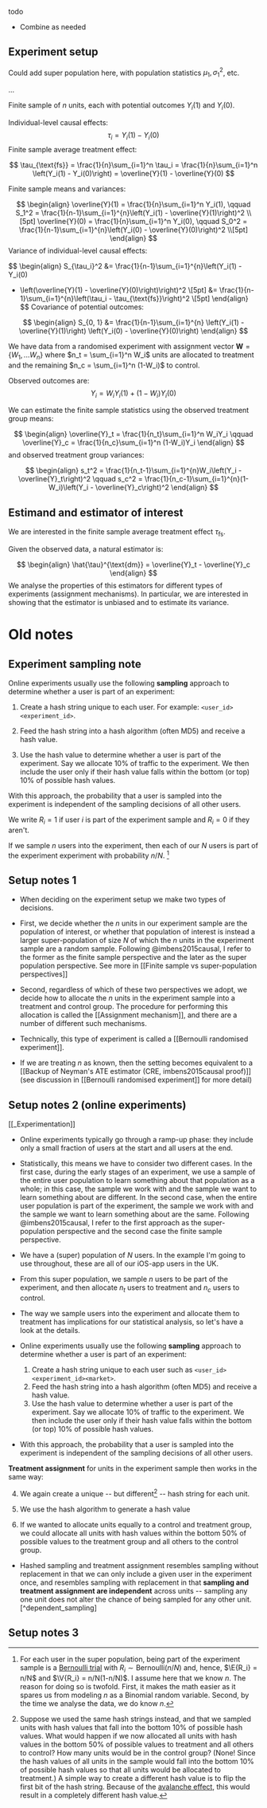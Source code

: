 todo
- Combine as needed


## Experiment setup

Could add super population here, with population statistics $\mu_1, \sigma_1^2$, etc.

...

Finite sample of $n$ units, each with potential outcomes $Y_i(1)$ and $Y_i(0)$.

Individual-level causal effects:
$$
\tau_i = Y_i(1) - Y_i(0)
$$
Finite sample average treatment effect:

$$
\tau_{\text{fs}}
= \frac{1}{n}\sum_{i=1}^n \tau_i
= \frac{1}{n}\sum_{i=1}^n \left(Y_i(1) - Y_i(0)\right)
= \overline{Y}(1) - \overline{Y}(0)
$$

Finite sample means and variances:

$$
\begin{align}
\overline{Y}(1) = \frac{1}{n}\sum_{i=1}^n Y_i(1),
\qquad
S_1^2 = \frac{1}{n-1}\sum_{i=1}^{n}\left(Y_i(1) - \overline{Y}(1)\right)^2
\\[5pt]
\overline{Y}(0) = \frac{1}{n}\sum_{i=1}^n Y_i(0),
\qquad
S_0^2 = \frac{1}{n-1}\sum_{i=1}^{n}\left(Y_i(0) - \overline{Y}(0)\right)^2
\\[5pt]
\end{align}
$$
Variance of individual-level causal effects: 

$$
\begin{align}
S_{\tau_i}^2
&= \frac{1}{n-1}\sum_{i=1}^{n}\left(Y_i(1) - Y_i(0) 
- \left(\overline{Y}(1) - \overline{Y}(0)\right)\right)^2
\\[5pt]
&= \frac{1}{n-1}\sum_{i=1}^{n}\left(\tau_i - \tau_{\text{fs}}\right)^2 \\[5pt]
\end{align}
$$
Covariance of potential outcomes:

$$
\begin{align}
S_{0, 1} &= \frac{1}{n-1}\sum_{i=1}^{n}
\left(Y_i(1) - \overline{Y}(1)\right)
\left(Y_i(0) - \overline{Y}(0)\right)
\end{align}
$$

We have data from a randomised experiment with assignment vector $\mathbf{W} = \{W_1, ... W_n\}$ where $n_t = \sum_{i=1}^n W_i$ units are allocated to treatment and the remaining $n_c = \sum_{i=1}^n (1-W_i)$ to control. 

Observed outcomes are:
$$ 
Y_i = W_iY_i(1) + (1 - W_i)Y_i(0)
$$

We can estimate the finite sample statistics using the observed treatment group means:

$$
\begin{align}
\overline{Y}_t = \frac{1}{n_t}\sum_{i=1}^n W_iY_i
\qquad
\overline{Y}_c = \frac{1}{n_c}\sum_{i=1}^n (1-W_i)Y_i
\end{align}
$$
and observed treatment group variances:

$$
\begin{align}
s_t^2 = \frac{1}{n_t-1}\sum_{i=1}^{n}W_i\left(Y_i - \overline{Y}_t\right)^2
\qquad
s_c^2 = \frac{1}{n_c-1}\sum_{i=1}^{n}(1-W_i)\left(Y_i - \overline{Y}_c\right)^2
\end{align}
$$

## Estimand and estimator of interest

We are interested in the finite sample average treatment effect $\tau_{\text{fs}}$.

Given the observed data, a natural estimator is:

$$
\begin{align}
\hat{\tau}^{\text{dm}}
= \overline{Y}_t - \overline{Y}_c
\end{align}
$$
We analyse the properties of this estimators for different types of experiments (assignment mechanisms). In particular, we are interested in showing that the estimator is unbiased and to estimate its variance.










# Old notes

## Experiment sampling note

Online experiments usually use the following **sampling** approach to determine whether a user is part of an experiment:

1. Create a hash string unique to each user. For example: `<user_id><experiment_id>`.

2. Feed the hash string into a hash algorithm (often MD5) and receive a hash value.

3. Use the hash value to determine whether a user is part of the experiment. Say we allocate 10% of traffic to the experiment. We then include the user only if their hash value falls within the bottom (or top) 10% of possible hash values.

With this approach, the probability that a user is sampled into the experiment is independent of the sampling decisions of all other users. 

We write $R_i = 1$ if user $i$ is part of the experiment sample and $R_i = 0$ if they aren't.

If we sample $n$ users into the experiment, then each of our $N$ users is part of the experiment experiment with probability $n/N$. [^conditioning_on_n]
  

[^conditioning_on_n]: For each user in the super population, being part of the experiment sample is a [Bernoulli trial](https://en.wikipedia.org/wiki/Bernoulli_trial) with $R_i \sim \text{Bernoulli}(n/N)$ and, hence, $\E{R_i} = n/N$ and $\V{R_i} = n/N(1-n/N)$. I assume here that we know $n$. The reason for doing so is twofold. First, it makes the math easier as it spares us from modeling $n$ as a Binomial random variable. Second, by the time we analyse the data, we do know $n$.

## Setup notes 1

- When deciding on the experiment setup we make two types of decisions.

- First, we decide whether the $n$ units in our experiment sample are the population of interest, or whether that population of interest is instead a larger super-population of size $N$ of which the $n$ units in the experiment sample are a random sample. Following @imbens2015causal, I refer to the former as the finite sample perspective and the later as the super population perspective. See more in [[Finite sample vs super-population perspectives]]

- Second, regardless of which of these two perspectives we adopt, we decide how to allocate the $n$ units in the experiment sample into a treatment and control group. The procedure for performing this allocation is called the [[Assignment mechanism]], and there are a number of different such mechanisms.

- Technically, this type of experiment is called a [[Bernoulli randomised experiment]].

- If we are treating $n$ as known, then the setting becomes equivalent to a [[Backup of Neyman's ATE estimator (CRE, imbens2015causal proof)]] (see discussion in [[Bernoulli randomised experiment]] for more detail)


## Setup notes 2 (online experiments)

[[_Experimentation]]

- Online experiments typically go through a ramp-up phase: they include only a small fraction of users at the start and all users at the end.  

- Statistically, this means we have to consider two different cases. In the first case, during the early stages of an experiment, we use a sample of the entire user population to learn something about that population as a whole; in this case, the sample we work with and the sample we want to learn something about are different. In the second case, when the entire user population is part of the experiment, the sample we work with and the sample we want to learn something about are the same. Following @imbens2015causal, I refer to the first approach as the super-population perspective and the second case the finite sample perspective.

- We have a (super) population of $N$ users. In the example I'm going to use throughout, these are all of our iOS-app users in the UK.

- From this super population, we sample $n$ users to be part of the experiment, and then allocate $n_t$ users to treatment and $n_c$ users to control.

- The way we sample users into the experiment and allocate them to treatment has implications for our statistical analysis, so let's have a look at the details.

- Online experiments usually use the following **sampling** approach to determine whether a user is part of an experiment:

	1. Create a hash string unique to each user such as `<user_id><experiment_id><market>`.  
	2. Feed the hash string into a hash algorithm (often MD5) and receive a hash value.
	3. Use the hash value to determine whether a user is part of the experiment. Say we allocate 10% of traffic to the experiment. We then include the user only if their hash value falls within the bottom (or top) 10% of possible hash values.

- With this approach, the probability that a user is sampled into the experiment is independent of the sampling decisions of all other users.


**Treatment assignment** for units in the experiment sample then works in the same way:

4. We again create a unique -- but different[^different_hash] -- hash string for each unit.

5. We use the hash algorithm to generate a hash value

6. If we wanted to allocate units equally to a control and treatment group, we could allocate all units with hash values within the bottom 50% of possible values to the treatment group and all others to the control group.

- Hashed sampling and treatment assignment resembles sampling without replacement in that we can only include a given user in the experiment once, and resembles sampling with replacement in that **sampling and treatment assignment are independent** across units -- sampling any one unit does not alter the chance of being sampled for any other unit.[^dependent_sampling]

[^different_hash]: Suppose we used the same hash strings instead, and that we sampled units with hash values that fall into the bottom 10% of possible hash values. What would happen if we now allocated all units with hash values in the bottom 50% of possible values to treatment and all others to control? How many units would be in the control group? (None! Since the hash values of all units in the sample would fall into the bottom 10% of possible hash values so that all units would be allocated to treatment.) A simple way to create a different hash value is to flip the first bit of the hash string. Because of the [avalanche effect](https://en.wikipedia.org/wiki/Avalanche_effect), this would result in a completely different hash value.


## Setup notes 3







  
